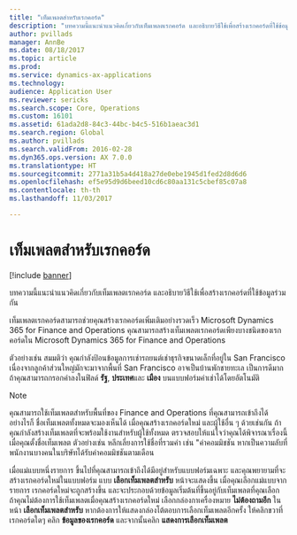 ```yaml
---
title: "เท็มเพลตสำหรับเรกคอร์ด"
description: "บทความนี้แนะนำแนวคิดเกี่ยวกับเท็มเพลตเรกคอร์ด และอธิบายวิธีใช้เพื่อสร้างเรกคอร์ดที่ใช้ข้อมูลร่วมกัน"
author: pvillads
manager: AnnBe
ms.date: 08/18/2017
ms.topic: article
ms.prod: 
ms.service: dynamics-ax-applications
ms.technology: 
audience: Application User
ms.reviewer: sericks
ms.search.scope: Core, Operations
ms.custom: 16101
ms.assetid: 61ada2d8-84c3-44bc-b4c5-516b1aeac3d1
ms.search.region: Global
ms.author: pvillads
ms.search.validFrom: 2016-02-28
ms.dyn365.ops.version: AX 7.0.0
ms.translationtype: HT
ms.sourcegitcommit: 2771a31b5a4d418a27de0ebe1945d1fed2d8d6d6
ms.openlocfilehash: ef5e95d9d6beed10cd6c80aa131c5cbef85c07a8
ms.contentlocale: th-th
ms.lasthandoff: 11/03/2017

---
```


# <a name="record-templates"></a>เท็มเพลตสำหรับเรกคอร์ด

[!include [banner](../includes/banner.md)]

บทความนี้แนะนำแนวคิดเกี่ยวกับเท็มเพลตเรกคอร์ด และอธิบายวิธีใช้เพื่อสร้างเรกคอร์ดที่ใช้ข้อมูลร่วมกัน

เท็มเพลตเรกคอร์ดสามารถช่วยคุณสร้างเรกคอร์ดเพิ่มเติมอย่างรวดเร็ว Microsoft Dynamics 365 for Finance and Operations คุณสามารถสร้างเท็มเพลตเรกคอร์ดเพียงบางชนิดของเรกคอร์ดใน Microsoft Dynamics 365 for Finance and Operations

ตัวอย่างเช่น สมมติว่า คุณกำลังป้อนข้อมูลการเช่ารถยนต์เช่าธุรกิจขนาดเล็กที่อยู่ใน San Francisco เนื่องจากลูกค้าส่วนใหญ่มักจะมาจากพื้นที่ San Francisco อาจเป็นบ้านพักชายทะเล เป็นการดีมากถ้าคุณสามารถกรอกค่าลงในฟิลด์ **รัฐ**, **ประเทศ**และ **เมือง** บนแบบฟอร์มค่าเช่าได้โดยอัตโนมัติ

> [!NOTE]
> คุณสามารถใช้เท็มเพลตสำหรับพื้นที่ของ Finance and Operations ที่คุณสามารถเข้าถึงได้ อย่างไรก็ ชื่อเท็มเพลตทั้งหมดจะมองเห็นได้ เมื่อคุณสร้างเรกคอร์ดใหม่ และผู้ใช้อื่น ๆ ด้วยเช่นกัน ถ้าคุณกำลังสร้างเท็มเพลตที่จะพร้อมใช้งานสำหรับผู้ใช้ทั้งหมด ตรวจสอบให้แน่ใจว่าคุณได้พิจารณาเรื่องนี้เมื่อคุณตั้งชื่อเท็มเพลต ตัวอย่างเช่น หลีกเลี่ยงการใช้ชื่อที่รวมคำ เช่น "ค่าคอมมิชชัน หากเป็นความลับที่พนักงานบางคนในบริษัทได้รับค่าคอมมิชชันตามเดือน

เมื่อแม่แบบหนึ่งรายการ ขึ้นไปที่คุณสามารถเข้าถึงได้มีอยู่สำหรับแบบฟอร์มเฉพาะ และคุณพยายามที่จะสร้างเรกคอร์ดใหม่ในแบบฟอร์ม แบบ **เลือกเท็มเพลตสำหรับ** หน้าจะแสดงขึ้น เมื่อคุณเลือกแม่แบบจากรายการ เรกคอร์ดใหม่จะถูกสร้างขึ้น และจะประกอบด้วยข้อมูลเริ่มต้นที่ขึ้นอยู่กับเท็มเพลตที่คุณเลือก ถ้าคุณไม่ต้องการใช้เท็มเพลตเมื่อคุณสร้างเรกคอร์ดใหม่ เลือกกล่องกาเครื่องหมาย **ไม่ต้องถามอีก** ในหน้า **เลือกเท็มเพลตสำหรับ** หากต้องการให้แสดงกล่องโต้ตอบการเลือกเท็มเพลตอีกครั้ง ให้คลิกขวาที่เรกคอร์ดใดๆ คลิก **ข้อมูลของเรกคอร์ด** และจากนั้นคลิก **แสดงการเลือกเท็มเพลต**

